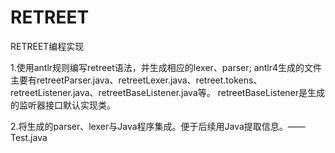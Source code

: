 # RETREET
RETREET编程实现
<p>1.使用antlr规则编写retreet语法，并生成相应的lexer、parser;
  antlr4生成的文件主要有retreetParser.java、retreetLexer.java、retreet.tokens、retreetListener.java、retreetBaseListener.java等。
  retreetBaseListener是生成的监听器接口默认实现类。
</p>
<p>2.将生成的parser、lexer与Java程序集成。便于后续用Java提取信息。——Test.java
  </p>
